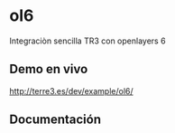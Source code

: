 # ol6
Integraciòn sencilla TR3 con openlayers 6

## Demo en vivo
http://terre3.es/dev/example/ol6/

## Documentación
